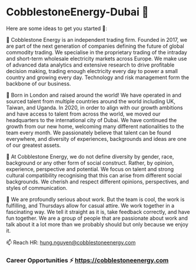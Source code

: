 # CobblestoneEnergy-Dubai 👋


Here are some ideas to get you started 🎲:

🔭 Cobblestone Energy is an independent trading firm. Founded in 2017, we are part of the next generation of companies defining the future of global commodity trading. We specialise in the proprietary trading of the intraday and short-term wholesale electricity markets across Europe. We make use of advanced data analytics and extensive research to drive profitable decision making, trading enough electricity every day to power a small country and growing every day. Technology and risk management form the backbone of our business.

🌱 Born in London and raised around the world! We have operated in and sourced talent from multiple countries around the world including UK, Taiwan, and Uganda. In 2020, in order to align with our growth ambitions and have access to talent from across the world, we moved our headquarters to the international city of Dubai. We have continued the growth from our new home, welcoming many different nationalities to the team every month. We passionately believe that talent can be found everywhere, and diversity of experiences, backgrounds and ideas are one of our greatest assets.

👯 At Cobblestone Energy, we do not define diversity by gender, race, background or any other form of social construct. Rather, by opinion, experience, perspective and potential. We focus on talent and strong cultural compatibility recognising that this can arise from different social backgrounds. We cherish and respect different opinions, perspectives, and styles of communication.

💬 We are profoundly serious about work. But the team is cool, the work is fulfilling, and Thursdays allow for casual attire. We work together in a fascinating way. We tell it straight as it is, take feedback correctly, and have fun together. We are a group of people that are passionate about work and talk about it a lot more than we probably should but only because we enjoy it.

📫 Reach HR: hung.nguyen@cobblestoneenergy.com

### Career Opportunities ⚡  https://cobblestoneenergy.com 
